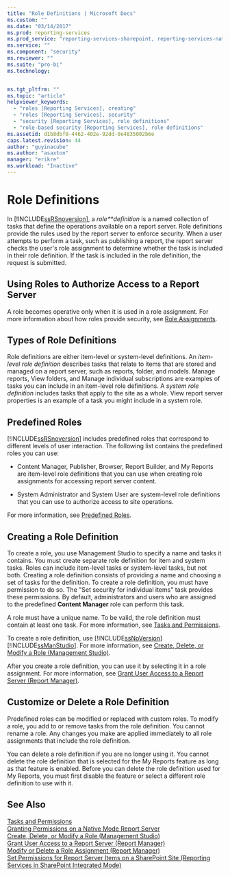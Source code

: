 ```yaml
---
title: "Role Definitions | Microsoft Docs"
ms.custom: ""
ms.date: "03/14/2017"
ms.prod: reporting-services
ms.prod_service: "reporting-services-sharepoint, reporting-services-native"
ms.service: ""
ms.component: "security"
ms.reviewer: ""
ms.suite: "pro-bi"
ms.technology: 


ms.tgt_pltfrm: ""
ms.topic: "article"
helpviewer_keywords: 
  - "roles [Reporting Services], creating"
  - "roles [Reporting Services], security"
  - "security [Reporting Services], role definitions"
  - "role-based security [Reporting Services], role definitions"
ms.assetid: d1b8dbf0-4462-402e-92dd-0e4835002b6e
caps.latest.revision: 44
author: "guyinacube"
ms.author: "asaxton"
manager: "erikre"
ms.workload: "Inactive"
---
```

# Role Definitions
  In [!INCLUDE[ssRSnoversion](../../includes/ssrsnoversion-md.md)], a *role**definition* is a named collection of tasks that define the operations available on a report server. Role definitions provide the rules used by the report server to enforce security. When a user attempts to perform a task, such as publishing a report, the report server checks the user's role assignment to determine whether the task is included in their role definition. If the task is included in the role definition, the request is submitted.  
  
## Using Roles to Authorize Access to a Report Server  
 A role becomes operative only when it is used in a role assignment. For more information about how roles provide security, see [Role Assignments](../../reporting-services/security/role-assignments.md).  
  
## Types of Role Definitions  
 Role definitions are either item-level or system-level definitions. An *item-level role definition* describes tasks that relate to items that are stored and managed on a report server, such as reports, folder, and models. Manage reports, View folders, and Manage individual subscriptions are examples of tasks you can include in an item-level role definitions. A *system role definition* includes tasks that apply to the site as a whole. View report server properties is an example of a task you might include in a system role.  
  
## Predefined Roles  
 [!INCLUDE[ssRSnoversion](../../includes/ssrsnoversion-md.md)] includes predefined roles that correspond to different levels of user interaction. The following list contains the predefined roles you can use:  
  
-   Content Manager, Publisher, Browser, Report Builder, and My Reports are item-level role definitions that you can use when creating role assignments for accessing report server content.  
  
-   System Administrator and System User are system-level role definitions that you can use to authorize access to site operations.  
  
 For more information, see [Predefined Roles](../../reporting-services/security/role-definitions-predefined-roles.md).  
  
## Creating a Role Definition  
 To create a role, you use Management Studio to specify a name and tasks it contains. You must create separate role definition for item and system tasks. Roles can include item-level tasks or system-level tasks, but not both. Creating a role definition consists of providing a name and choosing a set of tasks for the definition. To create a role definition, you must have permission to do so. The "Set security for individual items" task provides these permissions. By default, administrators and users who are assigned to the predefined **Content Manager** role can perform this task.  
  
 A role must have a unique name. To be valid, the role definition must contain at least one task. For more information, see [Tasks and Permissions](../../reporting-services/security/tasks-and-permissions.md).  
  
 To create a role definition, use [!INCLUDE[ssNoVersion](../../includes/ssnoversion-md.md)] [!INCLUDE[ssManStudio](../../includes/ssmanstudio-md.md)]. For more information, see [Create, Delete, or Modify a Role &#40;Management Studio&#41;](../../reporting-services/security/role-definitions-create-delete-or-modify.md).  
  
 After you create a role definition, you can use it by selecting it in a role assignment. For more information, see [Grant User Access to a Report Server &#40;Report Manager&#41;](../../reporting-services/security/grant-user-access-to-a-report-server-report-manager.md).  
  
## Customize or Delete a Role Definition  
 Predefined roles can be modified or replaced with custom roles. To modify a role, you add to or remove tasks from the role definition. You cannot rename a role. Any changes you make are applied immediately to all role assignments that include the role definition.  
  
 You can delete a role definition if you are no longer using it. You cannot delete the role definition that is selected for the My Reports feature as long as that feature is enabled. Before you can delete the role definition used for My Reports, you must first disable the feature or select a different role definition to use with it.  
  
## See Also  
 [Tasks and Permissions](../../reporting-services/security/tasks-and-permissions.md)   
 [Granting Permissions on a Native Mode Report Server](../../reporting-services/security/granting-permissions-on-a-native-mode-report-server.md)   
 [Create, Delete, or Modify a Role &#40;Management Studio&#41;](../../reporting-services/security/role-definitions-create-delete-or-modify.md)   
 [Grant User Access to a Report Server &#40;Report Manager&#41;](../../reporting-services/security/grant-user-access-to-a-report-server-report-manager.md)   
 [Modify or Delete a Role Assignment &#40;Report Manager&#41;](../../reporting-services/security/role-assignments-modify-or-delete.md)   
 [Set Permissions for Report Server Items on a SharePoint Site &#40;Reporting Services in SharePoint Integrated Mode&#41;](../../reporting-services/security/set-permissions-for-report-server-items-on-a-sharepoint-site.md)  
  
  
